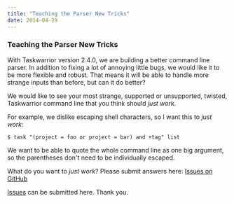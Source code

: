 ```yaml
---
title: "Teaching the Parser New Tricks"
date: 2014-04-29
---
```


### Teaching the Parser New Tricks 

With Taskwarrior version 2.4.0, we are building a better command line parser.
In addition to fixing a lot of annoying little bugs, we would like it to be more flexible and robust.
That means it will be able to handle more strange inputs than before, but can it do better?

We would like to see your most strange, supported or unsupported, twisted, Taskwarrior command line that you think should *just work*.

For example, we dislike escaping shell characters, so I want this to *just work*:

```
$ task "(project = foo or project = bar) and +tag" list
```

We want to be able to quote the whole command line as one big argument, so the parentheses don\'t need to be individually escaped.

What do you want to *just work*? Please submit answers here: [Issues on GitHub](https://github.com/GothenburgBitFactory/taskwarrior/issues)

[Issues](https://github.com/GothenburgBitFactory/taskwarrior/issues) can be submitted here.
Thank you.
